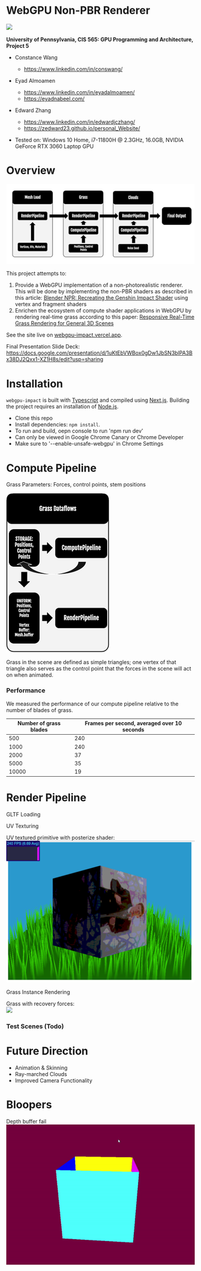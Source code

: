 WebGPU Non-PBR Renderer
==================================

![](images/ambientGrass.gif)

**University of Pennsylvania, CIS 565: GPU Programming and Architecture, Project 5**

* Constance Wang
  * https://www.linkedin.com/in/conswang/

* Eyad Almoamen
  * https://www.linkedin.com/in/eyadalmoamen/
  * https://eyadnabeel.com/
 
* Edward Zhang
  * https://www.linkedin.com/in/edwardjczhang/
  * https://zedward23.github.io/personal_Website/  
 
* Tested on: Windows 10 Home, i7-11800H @ 2.3GHz, 16.0GB, NVIDIA GeForce RTX 3060 Laptop GPU

Overview
==================================
![](images/Structure.png)

This project attempts to:
1. Provide a WebGPU implementation of a non-photorealistic renderer. This will be done by implementing the non-PBR shaders as described in this article: [Blender NPR: Recreating the Genshin Impact Shader](https://www.artstation.com/blogs/bjayers/9oOD/blender-npr-recreating-the-genshin-impact-shader) using vertex and fragment shaders
2. Enrichen the ecosystem of compute shader applications in WebGPU by rendering real-time grass according to this paper: [Responsive Real-Time Grass Rendering for General 3D Scenes](https://www.cg.tuwien.ac.at/research/publications/2017/JAHRMANN-2017-RRTG/JAHRMANN-2017-RRTG-draft.pdf)

See the site live on [webgpu-impact.vercel.app](https://webgpu-impact.vercel.app/).

Final Presentation Slide Deck:
https://docs.google.com/presentation/d/1uKtEbVWBox0gDw1JbSN3blPA3Bx38DJ2Qxx1-XZ1H8s/edit?usp=sharing

Installation
==================================
`webgpu-impact` is built with [Typescript](https://www.typescriptlang.org/)
and compiled using [Next.js](https://nextjs.org/). Building the project
requires an installation of [Node.js](https://nodejs.org/en/).

- Clone this repo
- Install dependencies: `npm install`.
- To run and build, oepn console to run 'npm run dev'
- Can only be viewed in Google Chrome Canary or Chrome Developer
- Make sure to '--enable-unsafe-webgpu' in Chrome Settings

Compute Pipeline
==================================
Grass Parameters: Forces, control points, stem positions

![](images/ComputePipeline.png)

Grass in the scene are defined as simple triangles; one vertex of that triangle also serves as the control point that the forces in the scene will act on when animated.

### Performance

We measured the performance of our compute pipeline relative to the number of blades of grass.

| Number of grass blades | Frames per second, averaged over 10 seconds |
| ----------- | ----------- |
| 500 | 240 |
| 1000 | 240 |
| 2000 | 37 |
| 5000 | 35 |
| 10000 | 19 |

Render Pipeline
==================================
GLTF Loading

UV Texturing

UV textured primitive with posterize shader:  
<img src="images/uvposterize.png" width="600">

Grass Instance Rendering

Grass with recovery forces:  
![](images/recoveryForces.gif)

### Test Scenes (Todo)

Future Direction
==================================
- Animation & Skinning
- Ray-marched Clouds
- Improved Camera Functionality

Bloopers
==================================
Depth buffer fail  
![](images/blooper1.gif)
